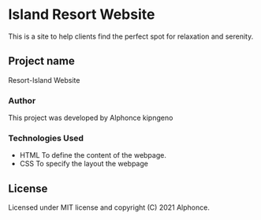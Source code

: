# Island Resort Website
This is a site to help clients find the perfect spot for relaxation and serenity.
## Project name
Resort-Island Website
### Author
This project was developed by Alphonce kipngeno
### Technologies Used
* HTML
To define the content of the webpage.
* CSS
To specify the layout the webpage
## License
Licensed under MIT license and copyright (C) 2021 Alphonce.